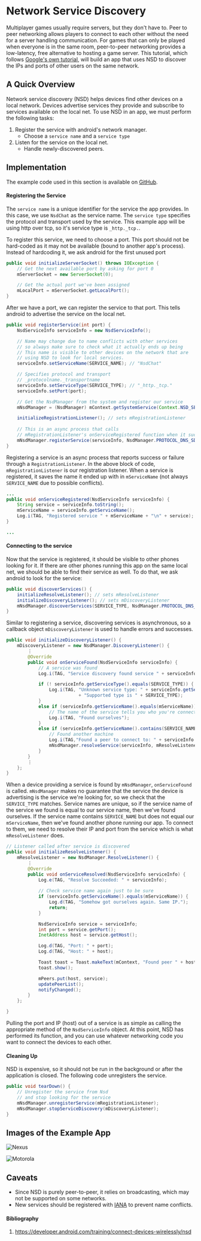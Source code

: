 # Network Service Discovery

Multiplayer games usually require servers, but they don't have to. Peer to peer networking allows players to connect to each other without the need for a server handling communication. For games that can only be played when everyone is in the same room, peer-to-peer networking provides a low-latency, free alternative to hosting a game server. This tutorial, which follows [Google's own tutorial](https://developer.android.com/training/connect-devices-wirelessly/index), will build an app that uses NSD to discover the IPs and ports of other users on the same network.



## A Quick Overview
Network service discovery (NSD) helps devices find other devices on a local network. Devices advertise services they provide and subscribe to services available on the local net. To use NSD in an app, we must perform the following tasks:
1. Register the service with android's network manager.
   - Choose a `service name` and a `service type`
2. Listen for the service on the local net.
   - Handle newly-discovered peers.

## Implementation

The example code used in this section is available on [GitHub](https://github.com/mattsoulanille/NSDExample).

#### Registering the Service
The `service name` is a unique identifier for the service the app provides. In this case, we use `NsdChat` as the service name. The `service type` specifies the protocol and transport used by the service. This example app will be using http over tcp, so it's service type is `_http._tcp.`.

To register this service, we need to choose a port. This port should not be hard-coded as it may not be available (bound to another app's process). Instead of hardcoding it, we ask android for the first unused port 
```java
public void initializeServerSocket() throws IOException {
    // Get the next available port by asking for port 0
    mServerSocket = new ServerSocket(0);

    // Get the actual port we've been assigned
    mLocalPort = mServerSocket.getLocalPort();
}
```

After we have a port, we can register the service to that port. This tells android to advertise the service on the local net. 

```java
public void registerService(int port) {
    NsdServiceInfo serviceInfo = new NsdServiceInfo();

    // Name may change due to name conflicts with other services
    // so always make sure to check what it actually ends up being
    // This name is visible to other devices on the network that are
    // using NSD to look for local services.
    serviceInfo.setServiceName(SERVICE_NAME); // "NsdChat"

    // Specifies protocol and transport
    // _protocolname._transportname
    serviceInfo.setServiceType(SERVICE_TYPE); // "_http._tcp."
    serviceInfo.setPort(port);

    // Get the NsdManager from the system and register our service
    mNsdManager = (NsdManager) mContext.getSystemService(Context.NSD_SERVICE);

    initializeRegistrationListener(); // sets mRegistrationListener
    
    // This is an async process that calls
    // mRegistrationListener's onServiceRegistered function when it succeeds
    mNsdManager.registerService(serviceInfo, NsdManager.PROTOCOL_DNS_SD, mRegistrationListener);
}
```
Registering a service is an async process that reports success or failure through a `RegistrationListener`. In the above block of code, `mRegistrationListener` is our registration listener. When a service is registered, it saves the name it ended up with in `mServiceName` (not always `SERVICE_NAME` due to possible conflicts).
```java
...
public void onServiceRegistered(NsdServiceInfo serviceInfo) {
    String service = serviceInfo.toString();
    mServiceName = serviceInfo.getServiceName();
    Log.i(TAG, "Registered service " + mServiceName + "\n" + service);
}

...
```
#### Connecting to the service
Now that the service is registered, it should be visible to other phones looking for it. If there are other phones running this app on the same local net, we should be able to find their service as well. To do that, we ask android to look for the service:
```java
public void discoverServices() {
    initializeResolveListener(); // sets mResolveListener
    initializeDiscoveryListener(); // sets mDiscoveryListener
    mNsdManager.discoverServices(SERVICE_TYPE, NsdManager.PROTOCOL_DNS_SD, mDiscoveryListener);
}
```
Similar to registering a service, discovering services is asynchronous, so a callback object `mDiscoveryListener` is used to handle errors and successes.
```java
public void initializeDiscoveryListener() {
    mDiscoveryListener = new NsdManager.DiscoveryListener() {
        ⋮         
        @Override
        public void onServiceFound(NsdServiceInfo serviceInfo) {
            // A service was found
            Log.i(TAG, "Service discovery found service " + serviceInfo);

            if (! serviceInfo.getServiceType().equals(SERVICE_TYPE)) {
                Log.i(TAG, "Unknown service type: " + serviceInfo.getServiceType() + "\n"
                           + "Supported type is " + SERVICE_TYPE);
            }
            else if (serviceInfo.getServiceName().equals(mServiceName)) {
                // The name of the service tells you who you're connecting to.
                Log.i(TAG, "Found ourselves");
            }
            else if (serviceInfo.getServiceName().contains(SERVICE_NAME)) {
                // Found another machine
                Log.i(TAG,"Found a peer to connect to: " + serviceInfo.getServiceName());
                mNsdManager.resolveService(serviceInfo, mResolveListener);
            }
        }
        ⋮
    };
}
```
When a device providing a service is found by `mNsdManager`, `onServiceFound` is called. `mNsdManager` makes no guarantee that the service the device is advertising is the service we're looking for, so we check that the `SERVICE_TYPE` matches. Service names are unique, so if the service name of the service we found is equal to our service name, then we've found ourselves. If the service name contains `SERVICE_NAME` but does not equal our `mServiceName`, then we've found another phone running our app. To connect to them, we need to resolve their IP and port from the service which is what `mResolveListener` does.
```java
// Listener called after service is discovered
public void initializeResolveListener() {
    mResolveListener = new NsdManager.ResolveListener() {
        ⋮
        @Override
        public void onServiceResolved(NsdServiceInfo serviceInfo) {
            Log.e(TAG, "Resolve Succeeded: " + serviceInfo);
            
			// Check service name again just to be sure
            if (serviceInfo.getServiceName().equals(mServiceName)) {
                Log.d(TAG, "Somehow got ourselves again. Same IP.");
                return;
            }

            NsdServiceInfo service = serviceInfo;
            int port = service.getPort();
            InetAddress host = service.getHost();

            Log.d(TAG, "Port: " + port);
            Log.d(TAG, "Host: " + host);

            Toast toast = Toast.makeText(mContext, "Found peer " + host, Toast.LENGTH_SHORT);
            toast.show();

            mPeers.put(host, service);
            updatePeerList();
            notifyChanged();
        }
    };

}
```
Pulling the port and IP (host) out of a service is as simple as calling the appropriate method of the `NsdServiceInfo` object. At this point, NSD has performed its function, and you can use whatever networking code you want to connect the devices to each other.


#### Cleaning Up

NSD is expensive, so it should not be run in the background or after the application is closed. The following code unregisters the service.
```java
public void tearDown() {
	// Unregister the service from Nsd
	// and stop looking for the service
	mNsdManager.unregisterService(mRegistrationListener);
	mNsdManager.stopServiceDiscovery(mDiscoveryListener);
}
```




## Images of the Example App

![Nexus](https://github.com/mattsoulanille/NSDExample/blob/master/blog/images/Nexus%205x.png)

![Motorola](https://github.com/mattsoulanille/NSDExample/blob/master/blog/images/Moto%20g4.png)





## Caveats
* Since NSD is purely peer-to-peer, it relies on broadcasting, which may not be supported on some networks. 
* New services should be registered with [IANA](http://www.iana.org/assignments/service-names-port-numbers/service-names-port-numbers.xml) to prevent name conflicts.





#### Bibliography
1. https://developer.android.com/training/connect-devices-wirelessly/nsd
